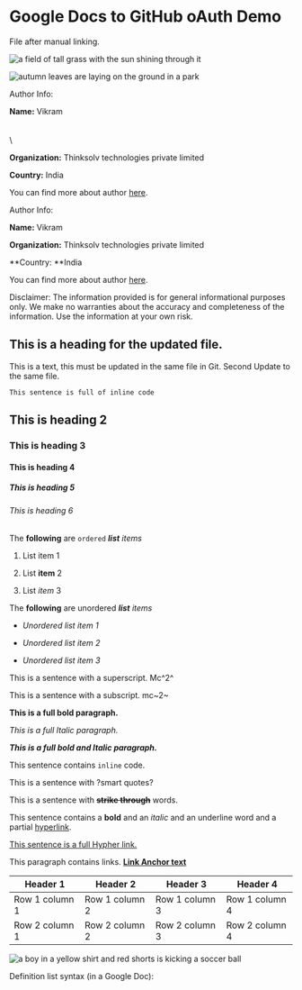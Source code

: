 # Google Docs to GitHub oAuth Demo

File after manual linking.

![a field of tall grass with the sun shining through it](/images/uLX-field-tall-grass-sun-shining.png)

![autumn leaves are laying on the ground in a park](/images/cU9-autumn-leaves-laying-ground-park.png)



Author Info:

**Name:** Vikram  \
 \
 \
 \


**Organization:** Thinksolv technologies private limited

**Country:** India

You can find more about author [here](https://twitter.com/).

Author Info:

**Name:** Vikram 

**Organization:** Thinksolv technologies private limited

**Country: **India

You can find more about author [here](https://twitter.com/).

Disclaimer: The information provided is for general informational purposes only. We make no warranties about the accuracy and completeness of the information. Use the information at your own risk.

## This is a heading for the updated file.

This is a text, this must be updated in the same file in Git. Second Update to the same file.

```
This sentence is full of inline code
```

## This is heading 2

### This is heading 3

#### This is heading 4

##### This is heading 5

<h6>This is heading 6</h6>

The **following** are `ordered` ***list*** *items*

1. List item 1

2. List **item** 2

3. List *item* 3

The **following** are unordered ***list*** *items*

- *Unordered list item 1*

- *Unordered list item 2*

- *Unordered list item 3*

This is a sentence with a superscript. Mc^2^

This is a sentence with a subscript. mc~2~

**This is a full bold paragraph.**

*This is a full Italic paragraph.*

***This is a full bold and Italic paragraph.***

This sentence contains `inline` code. 

This is a sentence with ?smart quotes?

This is a sentence with **~~strike through~~** words.

This sentence contains a **bold** and an *italic* and an <span style="text - decoration: underline;">underline</span> word and a partial [hyperlink](https://en.wikipedia.org/wiki/HTTP). 

[This sentence is a full Hypher link.](https://en.wikipedia.org/wiki/Hyperlink)

This paragraph contains links. **[Link Anchor text](https://www.gdocstomarkdown.com/)**

| Header 1 | Header 2 | Header 3 | Header 4 |
| --- |  --- |  --- |  --- | 
| Row 1 column 1 | Row 1 column 2 | Row 1 column 3 | Row 1 column 4 |
| Row 2 column 1 | Row 2 column 2 | Row 2 column 3 | Row 2 column 4 |

![a boy in a yellow shirt and red shorts is kicking a soccer ball](https://d1qrqm19u9sopz.cloudfront.net/192982/7721e125-3989-481e-96f4-b7f058883839.jpeg)

Definition list syntax (in a Google Doc):
